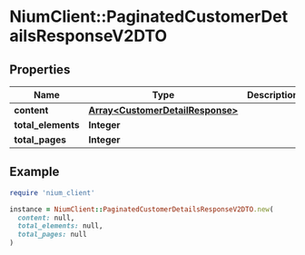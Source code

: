 # NiumClient::PaginatedCustomerDetailsResponseV2DTO

## Properties

| Name | Type | Description | Notes |
| ---- | ---- | ----------- | ----- |
| **content** | [**Array&lt;CustomerDetailResponse&gt;**](CustomerDetailResponse.md) |  | [optional] |
| **total_elements** | **Integer** |  | [optional] |
| **total_pages** | **Integer** |  | [optional] |

## Example

```ruby
require 'nium_client'

instance = NiumClient::PaginatedCustomerDetailsResponseV2DTO.new(
  content: null,
  total_elements: null,
  total_pages: null
)
```

